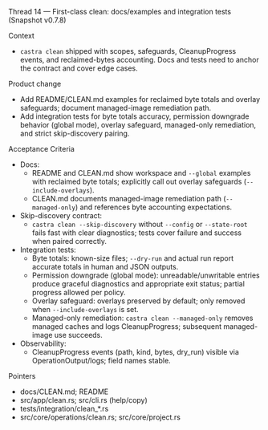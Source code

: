 Thread 14 — First-class clean: docs/examples and integration tests (Snapshot v0.7.8)

Context
- `castra clean` shipped with scopes, safeguards, CleanupProgress events, and reclaimed-bytes accounting. Docs and tests need to anchor the contract and cover edge cases.

Product change
- Add README/CLEAN.md examples for reclaimed byte totals and overlay safeguards; document managed-image remediation path.
- Add integration tests for byte totals accuracy, permission downgrade behavior (global mode), overlay safeguard, managed-only remediation, and strict skip-discovery pairing.

Acceptance Criteria
- Docs:
  - README and CLEAN.md show workspace and `--global` examples with reclaimed byte totals; explicitly call out overlay safeguards (`--include-overlays`).
  - CLEAN.md documents managed-image remediation path (`--managed-only`) and references byte accounting expectations.
- Skip-discovery contract:
  - `castra clean --skip-discovery` without `--config` or `--state-root` fails fast with clear diagnostics; tests cover failure and success when paired correctly.
- Integration tests:
  - Byte totals: known-size files; `--dry-run` and actual run report accurate totals in human and JSON outputs.
  - Permission downgrade (global mode): unreadable/unwritable entries produce graceful diagnostics and appropriate exit status; partial progress allowed per policy.
  - Overlay safeguard: overlays preserved by default; only removed when `--include-overlays` is set.
  - Managed-only remediation: `castra clean --managed-only` removes managed caches and logs CleanupProgress; subsequent managed-image use succeeds.
- Observability:
  - CleanupProgress events (path, kind, bytes, dry_run) visible via OperationOutput/logs; field names stable.

Pointers
- docs/CLEAN.md; README
- src/app/clean.rs; src/cli.rs (help/copy)
- tests/integration/clean_*.rs
- src/core/operations/clean.rs; src/core/project.rs